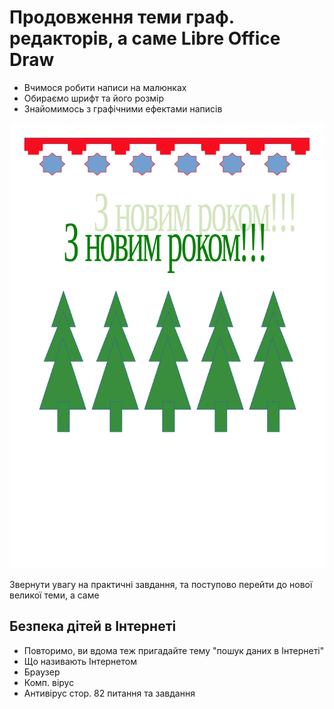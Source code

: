 # Продовження теми граф. редакторів, а саме Libre Office Draw

- Вчимося робити написи на малюнках
- Обираємо шрифт та його розмір
- Знайомимось з графічними ефектами написів

![image](./../img/lystivka.svg)

Звернути увагу на практичні завдання, та поступово перейти до нової великої теми, а саме
## Безпека дітей в Інтернеті

- Повторимо, ви вдома теж пригадайте тему "пошук даних в Інтернеті"
- Що називають Інтернетом
- Браузер
- Комп. вірус
- Антивірус
стор. 82 питання та завдання